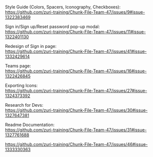 Style Guide (Colors, Spacers, Iconography, Checkboxes):<br> https://github.com/zuri-training/Chunk-File-Team-47/issues/9#issue-1322383469

Sign in/Sign up/Reset password pop-up modal:<br> https://github.com/zuri-training/Chunk-File-Team-47/issues/11#issue-1322401130

Redesign of Sign in page:<br> https://github.com/zuri-training/Chunk-File-Team-47/issues/41#issue-1332429614

Teams page:<br> https://github.com/zuri-training/Chunk-File-Team-47/issues/16#issue-1322426845

Exporting Icons:<br> https://github.com/zuri-training/Chunk-File-Team-47/issues/27#issue-1324373392

Research for Devs:<br> https://github.com/zuri-training/Chunk-File-Team-47/issues/30#issue-1327647381

Readme Documentation:<br> https://github.com/zuri-training/Chunk-File-Team-47/issues/31#issue-1327761688

https://github.com/zuri-training/Chunk-File-Team-47/issues/46#issue-1333330363
